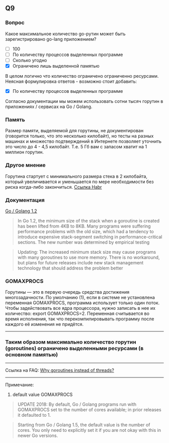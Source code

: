 ## Q9

### Вопрос 
Какое максимальное количество go-рутин может быть зарегистрировано go-lang приложением?

- [ ] 100
- [ ] По количеству процессов выделенных программе
- [ ] Сколько угодно
- [X] Ограничено лишь выделенной памятью

В целом логично что количество ограничено ограниченно ресурсами.  
Неясная формулировка ответов - возможно стоит добавить:
- [X] По количеству процессов выделенных программе


Согласно документации мы можем использовать сотни тысяч горутин в приложениях / сервисах на Go / Golang.

### Память

Размер памяти, выделяемой для горутины, не документирован (говорится только, что это несколько килобайт), но тесты на разных машинах и множество подтверждений в Интернете позволяет уточнить это число до 4 - 4,5 килобайт. Т.е. 5 Гб вам с запасом хватит на 1 миллион горутин.

### Другое мнение
Горутина стартует с минимального размера стека в 2 килобайта, который увеличивается и уменьшается по мере необходимости без риска когда-либо закончиться. [Ссылка Habr](https://habr.com/ru/company/otus/blog/527748)

### Документация 

[Go / Golang 1.2](https://go.dev/doc/go1.2#stack_size)

> In Go 1.2, the minimum size of the stack when a goroutine is created has been lifted from 4KB to 8KB. Many programs were suffering performance problems with the old size, which had a tendency to introduce expensive stack-segment switching in performance-critical sections. The new number was determined by empirical testing

> Updating: The increased minimum stack size may cause programs with many goroutines to use more memory. There is no workaround, but plans for future releases include new stack management technology that should address the problem better

### GOMAXPROCS

Горутины — это в первую очередь средства достижения многозадачности. По умолчанию (1), если в системе не установлена переменная GOMAXPROCS, программа использует только один поток. Чтобы задействовать все ядра процессора, нужно записать в нее их количество: export GOMAXPROCS=2. Переменная считывается во время исполнения, так что перекомпилировывать программу после каждого её изменения не придётся.

---

### Таким образом максимально количество горутин (goroutines) ограничено выделенными ресурсами (в основном памятью)

---

Ссылка на FAQ:
[Why goroutines instead of threads?](https://go.dev/doc/faq#goroutines)

---

Примечание: 

1) default value GOMAXPROCS
> UPDATE 2018: By default, Go / Golang programs run with GOMAXPROCS set to the number of cores available; in prior releases it defaulted to 1.

> Starting from Go / Golang 1.5, the default value is the number of cores. You only need to explicitly set it if you are not okay with this in newer Go versions.